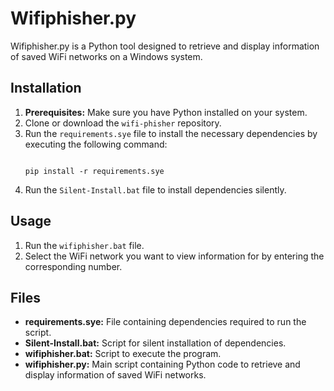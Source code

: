 # Wifiphisher.py

Wifiphisher.py is a Python tool designed to retrieve and display information of saved WiFi networks on a Windows system.

## Installation

1. **Prerequisites:** Make sure you have Python installed on your system.
2. Clone or download the `wifi-phisher` repository.
3. Run the `requirements.sye` file to install the necessary dependencies by executing the following command:
    ```
    
    pip install -r requirements.sye
    ```
4. Run the `Silent-Install.bat` file to install dependencies silently.

## Usage

1. Run the `wifiphisher.bat` file.
2. Select the WiFi network you want to view information for by entering the corresponding number.

## Files

- **requirements.sye:** File containing dependencies required to run the script.
- **Silent-Install.bat:** Script for silent installation of dependencies.
- **wifiphisher.bat:** Script to execute the program.
- **wifiphisher.py:** Main script containing Python code to retrieve and display information of saved WiFi networks.
